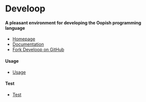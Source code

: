 Develoop
========


#### A pleasant environment for developing the Oopish programming language

- [Homepage](http://develoop.oopish.com/)
- [Documentation](http://develoop.oopish.com/#/doc/documentation)
- [Fork Develoop on GitHub](https://github.com/oopish/develoop)


#### Usage

- [Usage](http://develoop.oopish.com/#/doc/usage)


#### Test

- [Test](http://develoop.oopish.com/test/run-test.html)
